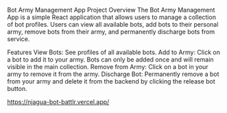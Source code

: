 Bot Army Management App
Project Overview
The Bot Army Management App is a simple React application that allows users to manage a collection of bot profiles. Users can view all available bots, add bots to their personal army, remove bots from their army, and permanently discharge bots from service.

Features
View Bots: See profiles of all available bots.
Add to Army: Click on a bot to add it to your army. Bots can only be added once and will remain visible in the main collection.
Remove from Army: Click on a bot in your army to remove it from the army.
Discharge Bot: Permanently remove a bot from your army and delete it from the backend by clicking the release bot button.

https://njagua-bot-battlr.vercel.app/
